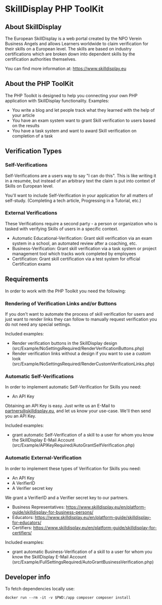 # SkillDisplay PHP ToolKit

## About SkillDisplay
The European SkillDisplay is a web portal created by the NPO Verein Business Angels and allows Learners worldwide to claim verification for their skills on a European level. The skills are based on industry certifications which are broken down into dependent skills by the certification authorities themselves.

You can find more information at: https://www.skilldisplay.eu

## About the PHP ToolKit
The PHP Toolkit is designed to help you connecting your own PHP application with SkillDisplay functionality. Examples:
- You write a blog and let people track what they learned with the help of your article
- You have an exam system want to grant Skill verification to users based on the results
- You have a task system and want to award Skill verification on completion of a task

## Verification Types
### Self-Verifications
Self-Verifications are a users way to say "I can do this". This is like writing it in a resumée, but instead of an arbitrary text the claim is put into context of Skills on European level.

You'll want to include Self-Verification in your application for all matters of self-study. (Completing a tech article, Progressing in a Tutorial, etc.)

### External Verifications
 These Verifications require a second party - a person or organization who is tasked with verifying Skills of users in a specific context.
 - Automatic Educational-Verification: Grant skill verification via an exam system in a school, an automated review after a coaching, etc.
 - Business-Verification: Grant skill verification via a task system or project management tool which tracks work completed by employees
 - Certification: Grant skill certification via a test system for official Certification exams

## Requirements
In order to work with the PHP Toolkit you need the following:
### Rendering of Verification Links and/or Buttons
If you don't want to automate the process of skill verification for users and just want to render links they can follow to manually request verification you do not need any special settings.

Included examples:
- Render verification buttons in the SkillDisplay design (src/Example/NoSettingsRequired/RenderVerificationButtons.php)
- Render verification links without a design if you want to use a custom look (src/Example/NoSettingsRequired/RenderCustomVerificationLinks.php)

### Automatic Self-Verifications
 In order to implement automatic Self-Verification for Skills you need:
 - An API Key

 Obtaining an API Key is easy. Just write us an E-Mail to [partners@skilldisplay.eu], and let us know your use-case. We'll then send you an API Key.

Included examples:
- grant automatic Self-Verification of a skill to a user for whom you know the SkillDisplay E-Mail Account  (src/Example/APIKeyRequired/AutoGrantSelfVerification.php)

 ### Automatic External-Verification

 In order to implement these types of Verification for Skills you need:
 - An API Key
 - A VerifierID
 - A Verifier secret key

 We grant a VerifierID and a Verifier secret key to our partners.
 - Business Representatives: https://www.skilldisplay.eu/en/platform-guide/skilldisplay-for-business-persons/
 - Educators: https://www.skilldisplay.eu/en/platform-guide/skilldisplay-for-educators/
 - Certifiers: https://www.skilldisplay.eu/en/platform-guide/skilldisplay-for-certifiers/

Included examples:
- grant automatic Business-Verification of a skill to a user for whom you know the SkillDisplay E-Mail Account (src/Example/FullSettingsRequired/AutoGrantBusinessVerification.php)

 [partners@skilldisplay.eu]:(mailto:partners@skilldisplay.eu?subject=APIKey)

## Developer info

To fetch dependencies locally use:

`docker run --rm -it -v $PWD:/app composer composer install`

